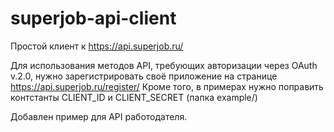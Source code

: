 superjob-api-client
===================

Простой клиент к https://api.superjob.ru/

Для использования методов API, требующих авторизации через OAuth v.2.0, нужно зарегистрировать своё приложение на странице https://api.superjob.ru/register/ 
Кроме того, в примерах нужно поправить контстанты CLIENT_ID и CLIENT_SECRET (папка example/)

Добавлен пример для API работодателя.
